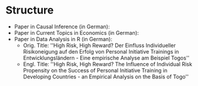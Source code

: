 # Structure

- Paper in Causal Inference (in German): 
- Paper in Current Topics in Economics (in German): 
- Paper in Data Analysis in R (in German):
  	- Orig. Title: ''High Risk, High Reward? Der Einfluss Individueller Risikoneigung auf den Erfolg von Personal Initiative Trainings in Entwicklungsländern - Eine empirische Analyse am Beispiel Togos''
	- Engl. Title: ''High Risk, High Reward? The Influence of Individual Risk Propensity on the Success of Personal Initiative Training in Developing Countries - an Empirical Analysis on the Basis of Togo''

